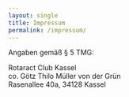 ```yaml
---
layout: single
title: Impressum
permalink: /impressum/
---
```


Angaben gemäß § 5 TMG:

Rotaract Club Kassel  
co. Götz Thilo Müller von der Grün  
Rasenallee 40a, 34128 Kassel

